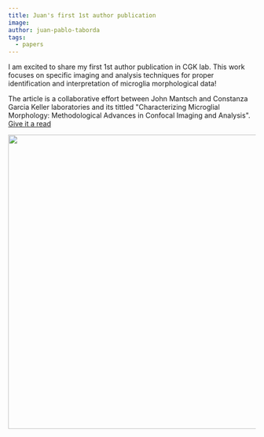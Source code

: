 ```yaml
---
title: Juan's first 1st author publication
image: 
author: juan-pablo-taborda
tags:
  - papers
---
```


<!-- excerpt start -->
I am excited to share my first 1st author publication in CGK lab. This work focuses on specific imaging and analysis techniques for proper identification and interpretation of microglia morphological data! 
<!-- excerpt end -->


The article is a collaborative effort between John Mantsch and Constanza Garcia Keller laboratories and its tittled "Characterizing Microglial Morphology: Methodological Advances in Confocal Imaging and Analysis". [Give it a read](https://www.mdpi.com/2073-4409/14/17/1354)

<img align="center" src="images/CGK_lab_wesite_ post.png" width="600">
